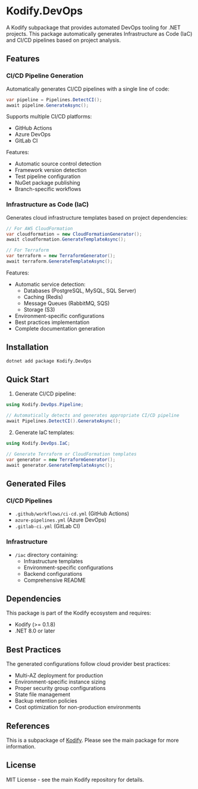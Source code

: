 # Kodify.DevOps

A Kodify subpackage that provides automated DevOps tooling for .NET projects. This package automatically generates Infrastructure as Code (IaC) and CI/CD pipelines based on project analysis.

## Features

### CI/CD Pipeline Generation

Automatically generates CI/CD pipelines with a single line of code:
```csharp
var pipeline = Pipelines.DetectCI();
await pipeline.GenerateAsync();
```

Supports multiple CI/CD platforms:
- GitHub Actions
- Azure DevOps
- GitLab CI

Features:
- Automatic source control detection
- Framework version detection
- Test pipeline configuration
- NuGet package publishing
- Branch-specific workflows

### Infrastructure as Code (IaC)

Generates cloud infrastructure templates based on project dependencies:

```csharp
// For AWS CloudFormation
var cloudformation = new CloudFormationGenerator();
await cloudformation.GenerateTemplateAsync();

// For Terraform
var terraform = new TerraformGenerator();
await terraform.GenerateTemplateAsync();
```

Features:
- Automatic service detection:
  - Databases (PostgreSQL, MySQL, SQL Server)
  - Caching (Redis)
  - Message Queues (RabbitMQ, SQS)
  - Storage (S3)
- Environment-specific configurations
- Best practices implementation
- Complete documentation generation

## Installation

```bash
dotnet add package Kodify.DevOps
```

## Quick Start

1. Generate CI/CD pipeline:
```csharp
using Kodify.DevOps.Pipeline;

// Automatically detects and generates appropriate CI/CD pipeline
await Pipelines.DetectCI().GenerateAsync();
```

2. Generate IaC templates:
```csharp
using Kodify.DevOps.IaC;

// Generate Terraform or CloudFormation templates
var generator = new TerraformGenerator();
await generator.GenerateTemplateAsync();
```

## Generated Files

### CI/CD Pipelines
- `.github/workflows/ci-cd.yml` (GitHub Actions)
- `azure-pipelines.yml` (Azure DevOps)
- `.gitlab-ci.yml` (GitLab CI)

### Infrastructure
- `/iac` directory containing:
  - Infrastructure templates
  - Environment-specific configurations
  - Backend configurations
  - Comprehensive README

## Dependencies

This package is part of the Kodify ecosystem and requires:
- Kodify (>= 0.1.8)
- .NET 8.0 or later

## Best Practices

The generated configurations follow cloud provider best practices:
- Multi-AZ deployment for production
- Environment-specific instance sizing
- Proper security group configurations
- State file management
- Backup retention policies
- Cost optimization for non-production environments

## References

This is a subpackage of [Kodify](https://github.com/mhrstv/Kodify). Please see the main package for more information.

## License

MIT License - see the main Kodify repository for details.